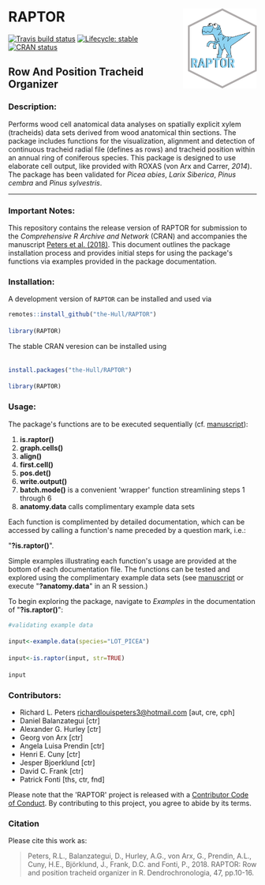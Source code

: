 # RAPTOR <img src="man/figures/raptor_logo.png" align="right" width = "150"/>

<!-- badges: start -->
[![Travis build status](https://travis-ci.org/the-Hull/RAPTOR.svg?branch=master)](https://travis-ci.org/the-Hull/RAPTOR)
[![Lifecycle: stable](https://img.shields.io/badge/lifecycle-stable-brightgreen.svg)](https://www.tidyverse.org/lifecycle/#stable)
[![CRAN status](https://www.r-pkg.org/badges/version/RAPTOR)](https://CRAN.R-project.org/package=RAPTOR)
<!-- badges: end -->

## Row And Position Tracheid Organizer

### Description:

Performs wood cell anatomical data analyses on spatially explicit xylem (tracheids) data sets derived from wood anatomical thin sections. The package includes functions for the visualization, alignment and detection of continuous tracheid radial file (defines as rows) and tracheid position within an annual ring of coniferous species. This package is designed to use elaborate cell output, like provided with ROXAS (von Arx and Carrer, *2014*). The package has been validated for *Picea abies*, *Larix Siberica*, *Pinus cembra* and *Pinus sylvestris*.


-------------

### Important Notes:

This repository contains the release version of RAPTOR for submission to the
*Comprehensive R Archive and Network* (CRAN) and accompanies the manuscript [Peters et al. (2018)](https://doi.org/10.1016/j.dendro.2017.10.003). 
This document outlines the package installation process and provides initial 
steps for using the package's functions via examples provided in the package documentation.

### Installation:

A development version of `RAPTOR` can be installed and used via

```r
remotes::install_github("the-Hull/RAPTOR")

library(RAPTOR)

```

The stable CRAN veresion can be installed using

```r

install.packages("the-Hull/RAPTOR")

library(RAPTOR)

```
            
### Usage:

The package's functions are to be executed sequentially (cf. [manuscript](https://authors.elsevier.com/c/1W5pl3-~MPTEVq)):

1. **is.raptor()**
2. **graph.cells()**
3. **align()**
4. **first.cell()**
5. **pos.det()**
6. **write.output()**
7. **batch.mode()** is a convenient 'wrapper' function streamlining steps 1 through 6
8. **anatomy.data** calls complimentary example data sets

Each function is complimented by detailed documentation, which can be accessed by calling
a function's name preceded by a question mark, i.e.:

"**?is.raptor()**".


Simple examples illustrating each function's usage are 
provided at the bottom of each documentation file. 
The functions can be tested and explored using the 
complimentary example data sets (see [manuscript](https://authors.elsevier.com/c/1W5pl3-~MPTEVq)
or execute "**?anatomy.data**" in an R session.)

To begin exploring the package, navigate to *Examples* in the documentation of   "**?is.raptor()**":

```r
#validating example data

input<-example.data(species="LOT_PICEA")

input<-is.raptor(input, str=TRUE)

input

```



### Contributors:


* Richard L. Peters <richardlouispeters3@hotmail.com> [aut, cre, cph]
* Daniel Balanzategui [ctr]                                          
* Alexander G. Hurley [ctr]                                             
* Georg von Arx [ctr]                                                
* Angela Luisa Prendin [ctr]                                         
* Henri E. Cuny [ctr]                                                
* Jesper Bjoerklund [ctr]                                            
* David C. Frank [ctr]                                               
* Patrick Fonti [ths, ctr, fnd]


Please note that the 'RAPTOR' project is released with a
[Contributor Code of Conduct](CODE_OF_CONDUCT.md).
By contributing to this project, you agree to abide by its terms.


### Citation

Please cite this work as:


> Peters, R.L., Balanzategui, D., Hurley, A.G., von Arx, G., Prendin, A.L., Cuny, H.E., Björklund, J., Frank, D.C. and Fonti, P., 2018. RAPTOR: Row and position tracheid organizer in R. Dendrochronologia, 47, pp.10-16.

